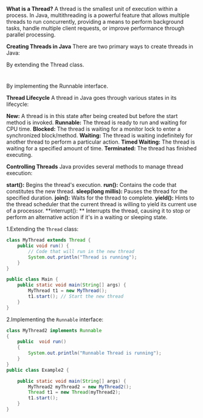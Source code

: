 **What is a Thread?**
A thread is the smallest unit of execution within a process. In Java, multithreading is a powerful feature that allows multiple threads to run concurrently, providing a means to perform background tasks, handle multiple client requests, or improve performance through parallel processing.

**Creating Threads in Java**
There are two primary ways to create threads in Java:

By extending the Thread class.
#
By implementing the Runnable interface.

**Thread Lifecycle**
A thread in Java goes through various states in its lifecycle:

**New:** A thread is in this state after being created but before the start method is invoked.
**Runnable:** The thread is ready to run and waiting for CPU time.
**Blocked:** The thread is waiting for a monitor lock to enter a synchronized block/method.
**Waiting:** The thread is waiting indefinitely for another thread to perform a particular action.
**Timed Waiting:** The thread is waiting for a specified amount of time.
**Terminated:** The thread has finished executing.

**Controlling Threads**
Java provides several methods to manage thread execution:

**start():** Begins the thread's execution.
**run():** Contains the code that constitutes the new thread.
**sleep(long millis):** Pauses the thread for the specified duration.
**join():** Waits for the thread to complete.
**yield():** Hints to the thread scheduler that the current thread is willing to yield its current use of a processor.
**interrupt(): ** Interrupts the thread, causing it to stop or perform an alternative action if it's in a waiting or sleeping state.

1.Extending the `Thread` class:

```java
class MyThread extends Thread {
    public void run() {
        // Code that will run in the new thread
        System.out.println("Thread is running");
    }
}

public class Main {
    public static void main(String[] args) {
        MyThread t1 = new MyThread();
        t1.start(); // Start the new thread
    }
}

```

2.Implementing the `Runnable` interface:
```java
class MyThread2 implements Runnable
{
    public  void run()
    {
        System.out.println("Runnable Thread is running");
    }
}
public class Example2 {

    public static void main(String[] args) {
        MyThread2 myThread2 = new MyThread2();
        Thread t1 = new Thread(myThread2);
        t1.start();
    }
}
```

